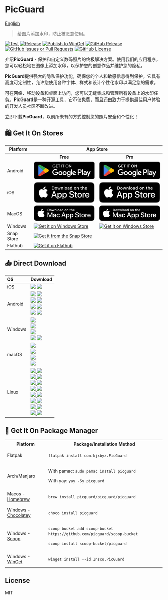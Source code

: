 # PicGuard

[English](./README.md)

> 给图片添加水印，防止被恶意使用。

[![Test](https://github.com/picguard/picguard/actions/workflows/test.yml/badge.svg)](https://github.com/picguard/picguard/actions/workflows/test.yml)
[![Release](https://github.com/picguard/picguard/actions/workflows/release.yml/badge.svg)](https://github.com/picguard/picguard/actions/workflows/release.yml)
[![Publish to WinGet](https://github.com/picguard/picguard/actions/workflows/winget.yml/badge.svg)](https://github.com/picguard/picguard/actions/workflows/winget.yml)
[![GitHub Release](https://img.shields.io/github/v/release/picguard/picguard)](https://github.com/picguard/picguard/releases/latest)
[![GitHub Issues or Pull Requests](https://img.shields.io/github/issues/picguard/picguard)](https://github.com/picguard/picguard/issues/new)
[![GitHub License](https://img.shields.io/github/license/picguard/picguard)](https://raw.githubusercontent.com/picguard/picguard/main/LICENSE)

介绍**PicGuard** - 保护和自定义数码照片的终极解决方案。使用我们的应用程序，您可以轻松地在图像上添加水印，以保护您的创意作品并维护您的隐私。

**PicGuard**提供强大的隐私保护功能，确保您的个人和敏感信息得到保护。它具有高度可定制性，允许您使用各种字体、样式和设计个性化水印以满足您的需求。

可在网络、移动设备和桌面上访问，您可以无缝集成和管理所有设备上的水印任务。**PicGuard**是一种开源工具，它不仅免费，而且还由致力于提供最佳用户体验的开发人员社区不断改进。

立即下载**PicGuard**，以前所未有的方式控制您的照片安全和个性化！

## 🛍️ Get It On Stores

<table>
  <tr>
    <th>Platform</th>
    <th colspan="2" style="text-align: center">App Store</th>
  </tr>
  <tr>
    <th style="border-bottom: none;"></th>
    <th style="text-align: center; border-bottom: none">Free</th>
    <th style="text-align: center; border-bottom: none">Pro</th>
  </tr>
  <tr>
    <td>Android</td>
    <td>
      <a href="https://play.google.com/store/apps/details?id=com.kjxbyz.watermarkassistant">
        <img width="220" alt="Get it on Google Play" src="./docs/assets/Download_on_the_Google_Play.png">
      </a>
    </td>
    <td>
      <a href="https://play.google.com/store/apps/details?id=com.kjxbyz.watermarkassistant.pro">
        <img width="220" alt="Get it on Google Play" src="./docs/assets/Download_on_the_Google_Play.png">
      </a>
    </td>
  </tr>
  <tr>
    <td>iOS</td>
    <td>
      <a href="https://apps.apple.com/us/app/id6470935922">
        <img width="220" alt="Get it on App Store" src="./docs/assets/Download_on_the_App_Store.svg">
      </a>
    </td>
    <td>
      <a href="https://apps.apple.com/us/app/id6602890294">
        <img width="220" alt="Get it on App Store" src="./docs/assets/Download_on_the_App_Store.svg">
      </a>
    </td>
  </tr>
  <tr>
    <td>MacOS</td>
    <td>
      <a href="https://apps.apple.com/us/app/id6477482447">
        <img width="220" alt="Get it on Mac App Store" src="./docs/assets/Download_on_the_Mac_App_Store.svg">
      </a>
    </td>
    <td>
      <a href="https://apps.apple.com/us/app/id6602890242">
        <img width="220" alt="Get it on Mac App Store" src="./docs/assets/Download_on_the_Mac_App_Store.svg">
      </a>
    </td>
  </tr>
  <tr>
    <td>Windows</td>
    <td>
      <a href="https://apps.microsoft.com/detail/9NCC0LJBG7TB?mode=full">
       <img width="220" alt="Get it on Windows Store" src="https://get.microsoft.com/images/en-us%20dark.svg"/>
      </a>
    </td>
    <td>
      <a href="https://apps.microsoft.com/detail/9N0ZV9Q5SVCX?mode=full">
       <img width="220" alt="Get it on Windows Store" src="https://get.microsoft.com/images/en-us%20dark.svg"/>
      </a>
    </td>
  </tr>
  <tr>
    <td>Snap Store</td>
    <td colspan="2">
      <a href="https://snapcraft.io/picguard">
        <img width="220" alt="Get it from the Snap Store" src="https://snapcraft.io/static/images/badges/en/snap-store-black.svg" />
      </a>
    </td>
  </tr>
  <tr>
    <td>Flathub</td>
    <td colspan="2">
      <a href="https://flathub.org/apps/details/com.kjxbyz.PicGuard">
        <img width="220" alt="Get it on Flathub" src="https://flathub.org/assets/badges/flathub-badge-en.png">
      </a>
    </td>
  </tr>
</table>

## 📥 Direct Download

<div align=left>
<table>
    <thead align=left>
        <tr>
            <th>OS</th>
            <th>Download</th>
        </tr>
    </thead>
    <tbody align=left>
        <tr>
        <td>iOS</td>
            <td>
              <a href="https://github.com/picguard/picguard/releases/download/v1.0.0+403/PicGuard_1.0.0+403-free.ipa"><img src="https://img.shields.io/badge/IPA-Free-A3D9A5.svg?logo=ios"></a>
              <a href="https://github.com/picguard/picguard/releases/download/v1.0.0+403/PicGuard_1.0.0+403-pro.ipa"><img src="https://img.shields.io/badge/IPA-Pro-6CC2A8.svg?logo=ios"></a>
            </td>
        </tr>
        <tr>
        <td>Android</td>
            <td>
              <a href="https://github.com/picguard/picguard/releases/download/v1.0.0+403/PicGuard_1.0.0+403-free_universal.apk"><img src="https://img.shields.io/badge/APK_(Free)-universal-FF0000.svg?logo=android"></a>
              <a href="https://github.com/picguard/picguard/releases/download/v1.0.0+403/PicGuard_1.0.0+403-pro_universal.apk"><img src="https://img.shields.io/badge/APK_(Pro)-universal-FF0000.svg?logo=android"></a><br>
              <a href="https://github.com/picguard/picguard/releases/download/v1.0.0+403/PicGuard_1.0.0+403-free_arm64-v8a.apk"><img src="https://img.shields.io/badge/APK_(Free)-arm64--v8a-FFA500.svg?logo=android"></a>
              <a href="https://github.com/picguard/picguard/releases/download/v1.0.0+403/PicGuard_1.0.0+403-pro_arm64-v8a.apk"><img src="https://img.shields.io/badge/APK_(Pro)-arm64--v8a-FFA500.svg?logo=android"></a><br>
              <a href="https://github.com/picguard/picguard/releases/download/v1.0.0+403/PicGuard_1.0.0+403-free_armeabi-v7a.apk"><img src="https://img.shields.io/badge/APK_(Free)-armeabi--v7a-00FF00.svg?logo=android"></a>
              <a href="https://github.com/picguard/picguard/releases/download/v1.0.0+403/PicGuard_1.0.0+403-pro_armeabi-v7a.apk"><img src="https://img.shields.io/badge/APK_(Pro)-armeabi--v7a-00FF00.svg?logo=android"></a><br>
              <a href="https://github.com/picguard/picguard/releases/download/v1.0.0+403/PicGuard_1.0.0+403-free_x86_64.apk"><img src="https://img.shields.io/badge/APK_(Free)-x86--64-0000FF.svg?logo=android"></a>
              <a href="https://github.com/picguard/picguard/releases/download/v1.0.0+403/PicGuard_1.0.0+403-pro_x86_64.apk"><img src="https://img.shields.io/badge/APK_(Pro)-x86--64-0000FF.svg?logo=android"></a>
            </td>
        </tr>
        <tr>
            <td>Windows</td>
            <td>
              <a href="https://github.com/picguard/picguard/releases/download/v1.0.0+403/picguard_1.0.0+403_windows_x64.msix"><img src="https://img.shields.io/badge/Msix-x64-FF6F61.svg?logo=windows"></a><br>
              <a href="https://github.com/picguard/picguard/releases/download/v1.0.0+403/picguard_1.0.0+403_windows_x64.exe"><img src="https://img.shields.io/badge/Exe-x64-FF9A8B.svg?logo=windows"></a><br>
              <a href="https://github.com/picguard/picguard/releases/download/v1.0.0+403/picguard_1.0.0+403_windows_x64.zip"><img src="https://img.shields.io/badge/Zip-x64-FFB347.svg?logo=windows"></a><br>
              <a href="https://github.com/picguard/picguard/releases/download/v1.0.0+403/picguard_1.0.0+403_windows_x64_en-US.msi"><img src="https://img.shields.io/badge/Msi_(en--US)-x64-6BFF66.svg?logo=windows"></a>
              <a href="https://github.com/picguard/picguard/releases/download/v1.0.0+403/picguard_1.0.0+403_windows_x64_zh-CN.msi"><img src="https://img.shields.io/badge/Msi_(zh--CN)-x64-66B2FF.svg?logo=windows"></a>
            </td>
        </tr>
        <tr>
            <td>macOS</td>
            <td>
              <a href="https://github.com/picguard/picguard/releases/download/v1.0.0+403/PicGuard_1.0.0+403_macos_universal.dmg"><img src="https://img.shields.io/badge/DMG-Universal-FF5733.svg?logo=apple"></a><br>
              <a href="https://github.com/picguard/picguard/releases/download/v1.0.0+403/PicGuard_1.0.0+403_macos_universal.pkg"><img src="https://img.shields.io/badge/PKG-Universal-FFBD33.svg?logo=apple" /></a><br>
              <a href="https://github.com/picguard/picguard/releases/download/v1.0.0+403/PicGuard_1.0.0+403_macos_universal.tar.gz"><img src="https://img.shields.io/badge/Tarball-Universal-33FF57.svg?logo=apple"></a><br>
              <a href="https://github.com/picguard/picguard/releases/download/v1.0.0+403/PicGuard_1.0.0+403_macos_universal.zip"><img src="https://img.shields.io/badge/Zip-Universal-3357FF.svg?logo=apple"></a>
            </td>
        </tr>
        <tr>
            <td>Linux</td>
            <td>
              <a href="https://github.com/picguard/picguard/releases/download/v1.0.0+403/picguard_1.0.0+403_linux_amd64.AppImage"><img src="https://img.shields.io/badge/AppImage-x64-FF5733.svg?logo=linux"> </a>
              <a href="https://github.com/picguard/picguard/releases/download/v1.0.0+403/picguard_1.0.0+403_linux_aarch64.AppImage"><img src="https://img.shields.io/badge/AppImage-aarch64-FF5733.svg?logo=linux"> </a><br>
              <a href="https://github.com/picguard/picguard/releases/download/v1.0.0+403/picguard_1.0.0+403_linux_amd64.deb"><img src="https://img.shields.io/badge/Deb-x64-FF8D1A.svg?logo=debian"> </a>
              <a href="https://github.com/picguard/picguard/releases/download/v1.0.0+403/picguard_1.0.0+403_linux_aarch64.deb"><img src="https://img.shields.io/badge/Deb-aarch64-FF8D1A.svg?logo=debian"> </a><br>
              <a href="https://github.com/picguard/picguard/releases/download/v1.0.0+403/PicGuard_1.0.0+403_linux_amd64.flatpak"><img src="https://img.shields.io/badge/Flatpak-x64-FFC300.svg?logo=linux"> </a>
              <a href="https://github.com/picguard/picguard/releases/download/v1.0.0+403/PicGuard_1.0.0+403_linux_aarch64.flatpak"><img src="https://img.shields.io/badge/Flatpak-aarch64-FFC300.svg?logo=linux"> </a><br>
              <a href="https://github.com/picguard/picguard/releases/download/v1.0.0+403/PicGuard_1.0.0+403_linux_amd64.pacman"><img src="https://img.shields.io/badge/Pacman-x64-0080FF.svg?logo=archlinux"> </a>
              <a href="https://github.com/picguard/picguard/releases/download/v1.0.0+403/PicGuard_1.0.0+403_linux_aarch64.pacman"><img src="https://img.shields.io/badge/Pacman-aarch64-0080FF.svg?logo=archlinux"> </a><br>
              <a href="https://github.com/picguard/picguard/releases/download/v1.0.0+403/picguard_1.0.0+403_linux_amd64.rpm"><img src="https://img.shields.io/badge/Rpm-x64-FFEB3B.svg?logo=redhat"> </a>
              <a href="https://github.com/picguard/picguard/releases/download/v1.0.0+403/picguard_1.0.0+403_linux_aarch64.rpm"><img src="https://img.shields.io/badge/Rpm-aarch64-FFEB3B.svg?logo=redhat"> </a><br>
              <a href="https://github.com/picguard/picguard/releases/download/v1.0.0+403/picguard_1.0.0+403_linux_amd64.snap"><img src="https://img.shields.io/badge/Snap-x64-D4E157.svg?logo=ubuntu"> </a>
              <a href="https://github.com/picguard/picguard/releases/download/v1.0.0+403/picguard_1.0.0+403_linux_aarch64.snap"><img src="https://img.shields.io/badge/Snap-aarch64-D4E157.svg?logo=ubuntu"> </a><br>
              <a href="https://github.com/picguard/picguard/releases/download/v1.0.0+403/picguard_1.0.0+403_linux_amd64.tar.gz"><img src="https://img.shields.io/badge/Tarball-x64-66BB6A.svg?logo=7zip"> </a>
              <a href="https://github.com/picguard/picguard/releases/download/v1.0.0+403/picguard_1.0.0+403_linux_aarch64.tar.gz"><img src="https://img.shields.io/badge/Tarball-aarch64-66BB6A.svg?logo=7zip"> </a><br>
              <a href="https://github.com/picguard/picguard/releases/download/v1.0.0+403/picguard_1.0.0+403_linux_amd64.zip"><img src="https://img.shields.io/badge/Zip-x64-4FC3F7.svg?logo=7zip"> </a>
              <a href="https://github.com/picguard/picguard/releases/download/v1.0.0+403/picguard_1.0.0+403_linux_aarch64.zip"><img src="https://img.shields.io/badge/Zip-aarch64-4FC3F7.svg?logo=7zip"> </a>
            </td>
        </tr>
    </tbody>
</table>

</div>

## 📜 Get It On Package Manager

<table>
  <tr>
    <th>Platform</th>
    <th>Package/Installation Method</th>
  </tr>
  <tr>
    <td>Flatpak</td>
    <td>
      <p><code>flatpak install com.kjxbyz.PicGuard</code></p>
    </td>
  </tr>
  <tr>
    <td>Arch/Manjaro</td>
    <td>
      <p>With pamac: <code>sudo pamac install picguard</code></p>
      <p>With yay: <code>yay -Sy picguard</code></p>
    </td>
  </tr>
  <tr>
    <td>Macos - <a href="https://brew.sh">Homebrew</a></td>
    <td>
     <p><code>brew install picguard/picguard/picguard</code></p>
    </td>
  </tr>
  <tr>
    <td>Windows - <a href="https://chocolatey.org">Chocolatey</a></td>
    <td>
      <p><code>choco install picguard</code></p>
    </td>
  </tr>
  <tr>
    <td>Windows - <a href="https://scoop.sh">Scoop</a></td>
    <td>
      <p><code>scoop bucket add scoop-bucket https://github.com/picguard/scoop-bucket</code></p>
      <p><code>scoop install scoop-bucket/picguard</code></p>
    </td>
  </tr>
  <tr>
    <td>Windows - <a href="https://github.com/microsoft/winget-cli">WinGet</a></td>
    <td>
      <p><code>winget install --id Insco.PicGuard</code></p>
    </td>
  </tr>
</table>

## License

MIT
